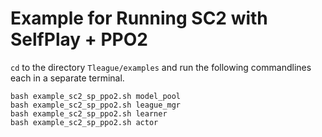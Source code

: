 # Example for Running SC2 with SelfPlay + PPO2
`cd` to the directory `Tleague/examples` and run the following commandlines each in a separate terminal.
```Shell
bash example_sc2_sp_ppo2.sh model_pool
bash example_sc2_sp_ppo2.sh league_mgr
bash example_sc2_sp_ppo2.sh learner
bash example_sc2_sp_ppo2.sh actor
```
